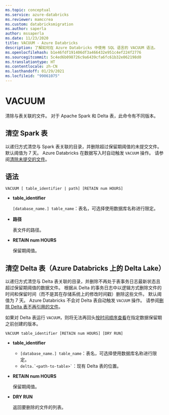 ```yaml
---
ms.topic: conceptual
ms.service: azure-databricks
ms.reviewer: mamccrea
ms.custom: databricksmigration
ms.author: saperla
author: mssaperla
ms.date: 11/23/2020
title: VACUUM - Azure Databricks
description: 了解如何在 Azure Databricks 中使用 SQL 语言的 VACUUM 语法。
ms.openlocfilehash: b1e46fdf191406df3a466432e951c4ef224f2776
ms.sourcegitcommit: 5c4ed6b098726c9a6439cfa6fc61b32e062198d0
ms.translationtype: HT
ms.contentlocale: zh-CN
ms.lasthandoff: 01/29/2021
ms.locfileid: "99061075"
---
```

# <a name="vacuum"></a>VACUUM

清除与表关联的文件。 对于 Apache Spark 和 Delta 表，此命令有不同版本。

## <a name="vacuum-a-spark-table"></a>清空 Spark 表

以递归方式清空与 Spark 表关联的目录，并删除超过保留期阈值的未提交文件。 默认阈值为 7 天。 Azure Databricks 在数据写入时自动触发 ``VACUUM`` 操作。 请参阅[清除未提交的文件](../dbio-commit.md#vacuum-spark)。

## <a name="syntax"></a>语法

```
VACUUM [ table_identifier | path] [RETAIN num HOURS]
```

* **table_identifier**

  ``[database_name.] table_name``：表名，可选择使用数据库名称进行限定。

* **路径**

  表文件的路径。

* **RETAIN num HOURS**

  保留期阈值。

## <a name="vacuum-a-delta-table-delta-lake-on-azure-databricks"></a><a id="vacuum-a-delta-table-delta-lake-on-azure-databricks"> </a><a id="vacuum-delta"> </a>清空 Delta 表（Azure Databricks 上的 Delta Lake）

以递归方式清空与 Delta 表关联的目录，并删除不再处于表事务日志最新状态且超过保留期阈值的数据文件。
根据从 Delta 的事务日志中以逻辑方式删除文件的时间和保留时间（而不是其在存储系统上的修改时间戳）删除这些文件。
默认阈值为 7 天。 Azure Databricks 不会对 Delta 表自动触发 ``VACUUM`` 操作。 请参阅[删除 Delta 表不再引用的文件](../../../../delta/delta-utility.md#delta-vacuum)。

如果对 Delta 表运行 ``VACUUM``，则将无法再回头[按时间顺序查看](../../../../delta/delta-batch.md#deltatimetravel)在指定数据保留期之前创建的版本。

```
VACUUM table_identifier [RETAIN num HOURS] [DRY RUN]
```

* **table_identifier**
  * ``[database_name.] table_name``：表名，可选择使用数据库名称进行限定。
  * `` delta.`<path-to-table>` ``：现有 Delta 表的位置。
* **RETAIN num HOURS**

  保留期阈值。

* **DRY RUN**

  返回要删除的文件的列表。